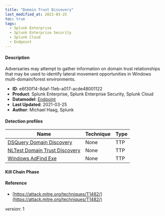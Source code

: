 ```yaml
---
title: "Domain Trust Discovery"
last_modified_at: 2021-03-25
toc: true
tags:
  - Splunk Enterprise
  - Splunk Enterprise Security
  - Splunk Cloud
  - Endpoint
---
```


#### Description

Adversaries may attempt to gather information on domain trust relationships that may be used to identify lateral movement opportunities in Windows multi-domain/forest environments.

- **ID**: e6f30f14-8daf-11eb-a017-acde48001122
- **Product**: Splunk Enterprise, Splunk Enterprise Security, Splunk Cloud
- **Datamodel**: [Endpoint](https://docs.splunk.com/Documentation/CIM/latest/User/Endpoint)
- **Last Updated**: 2021-03-25
- **Author**: Michael Haag, Splunk

#### Detection profiles

| Name        | Technique   | Type         |
| ----------- | ----------- |--------------|
| [DSQuery Domain Discovery](/endpoint/dsquery_domain_discovery/) | None | TTP |
| [NLTest Domain Trust Discovery](/endpoint/nltest_domain_trust_discovery/) | None | TTP |
| [Windows AdFind Exe](/endpoint/windows_adfind_exe/) | None | TTP |

#### Kill Chain Phase



#### Reference

* [https://attack.mitre.org/techniques/T1482/](https://attack.mitre.org/techniques/T1482/)



_version_: 1